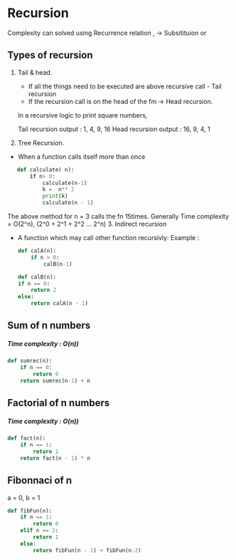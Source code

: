 # Recursion

Complexity can solved using Recurrence relation , ->  Subsitituion or 


## Types of recursion 

1. Tail & head.
    - If all the things need to be executed are above recursive call - Tail recursion
    - If the recursion call is on the head of the fm -> Head recursion. 

    In a recursive logic to print square numbers,

    Tail recursion output : 1, 4, 9, 16
    Head recursion output : 16, 9, 4, 1
2. Tree Recursion.
 - When a function calls itself more than once

 ```python
    def calculate( n):
        if n> 0:
            calculate(n-1)
            k =  n** 2
            print(k)
            calculate(n - 1)
 ``` 

  The above method for n = 3 calls the fn 15times.
  Generally Time complexity = O(2^n), (2^0 + 2^1 + 2^2 ... 2^n)
3. Indirect recursion
 - A function which may call other function recursivly:
 Example : 
    
    ```python
    def calA(n):
        if n > 0:
            calB(n-1)

    def calB(n):
    if n == 0:
        return 2
    else:
        return calA(n - 1)
    ```



## Sum of n numbers
##### Time complexity : O(n))
```python
def sumrec(n):
    if n == 0:
        return 0
    return sumrec(n-1) + n

```


## Factorial of n numbers
##### Time complexity : O(n))
```python
def fact(n):
    if n == 1:
        return 1
    return fact(n - 1) * n

```


## Fibonnaci of n
a = 0, b = 1
```python
def fibFun(n):
    if n == 1:
        return 0
    elif n == 2:
        return 1
    else:
        return fibFun(n - 1) + fibFun(n-2) 
```